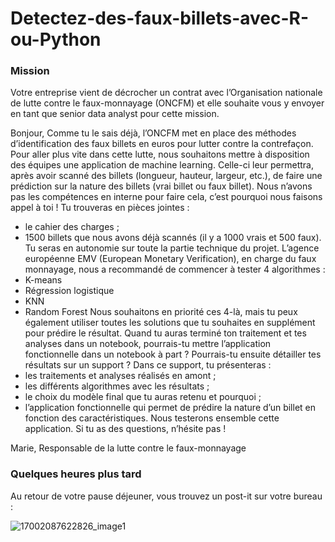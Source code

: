 # Detectez-des-faux-billets-avec-R-ou-Python
### Mission
Votre entreprise vient de décrocher un contrat avec l’Organisation nationale de lutte contre le faux-monnayage (ONCFM) et elle souhaite vous y envoyer en tant que senior data analyst pour cette mission.

Bonjour,
Comme tu le sais déjà, l’ONCFM met en place des méthodes d’identification des faux billets en euros pour lutter contre la contrefaçon. Pour aller plus vite dans cette lutte, nous souhaitons mettre à disposition des équipes une application de machine learning. Celle-ci leur permettra, après avoir scanné des billets (longueur, hauteur, largeur, etc.), de faire une prédiction sur la nature des billets (vrai billet ou faux billet). Nous n’avons pas les compétences en interne pour faire cela, c’est pourquoi nous faisons appel à toi !
Tu trouveras en pièces jointes : 
- le cahier des charges ;
- 1500 billets que nous avons déjà scannés (il y a 1000 vrais et 500 faux). 
Tu seras en autonomie sur toute la partie technique du projet. 
L’agence européenne EMV (European Monetary Verification), en charge du faux monnayage, nous a recommandé de commencer à tester 4 algorithmes :
- K-means
- Régression logistique
- KNN
- Random Forest
Nous souhaitons en priorité ces 4-là, mais tu peux également utiliser toutes les solutions que tu souhaites en supplément pour prédire le résultat.
Quand tu auras terminé ton traitement et tes analyses dans un notebook, pourrais-tu mettre l’application fonctionnelle dans un notebook à part ?
Pourrais-tu ensuite détailler tes résultats sur un support ?
Dans ce support, tu présenteras : 
- les traitements et analyses réalisés en amont ; 
- les différents algorithmes avec les résultats ;
- le choix du modèle final que tu auras retenu et pourquoi ;
- l’application fonctionnelle qui permet de prédire la nature d’un billet en fonction des caractéristiques. 
Nous testerons ensemble cette application.
Si tu as des questions, n’hésite pas ! 

Marie,
Responsable de la lutte contre le faux-monnayage

### Quelques heures plus tard
Au retour de votre pause déjeuner, vous trouvez un post-it sur votre bureau : 

![17002087622826_image1](https://github.com/user-attachments/assets/2b7940f5-710f-4a58-b851-8c7ec6cc7d39)
